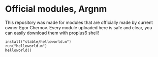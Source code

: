 # Official modules, Argnm
This repository was made for modules that are officially made by current owner Egor Chernov. Every module uploaded here is safe and clear, you can easily download them with proplus6 shell!
  ```
  install("stable/helloworld.m")
  run("helloworld.m")
  helloworld()
  ```
